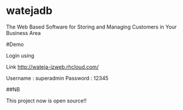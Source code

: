 # watejadb


The Web Based Software for Storing and Managing Customers in Your Business Area

#Demo

Login using 

Link http://wateja-izweb.rhcloud.com/

Username :  superadmin
Password : 12345


##NB

This project now is open source!!
